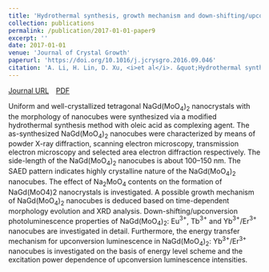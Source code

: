 ```yaml
---
title: 'Hydrothermal synthesis, growth mechanism and down-shifting/upconversion photoluminescence of single crystal NaGd(MoO$_4$)$_2$ nanocubes doped with Eu$^{3+}$, Tb$^{3+}$ and Yb$^{3+}$/Er$^{3+}$'
collection: publications
permalink: /publication/2017-01-01-paper9
excerpt: ''
date: 2017-01-01
venue: 'Journal of Crystal Growth'
paperurl: 'https://doi.org/10.1016/j.jcrysgro.2016.09.046'
citation: 'A. Li, H. Lin, D. Xu, <i>et al</i>. &quot;Hydrothermal synthesis, growth mechanism and down-shifting/upconversion photoluminescence of single crystal NaGd(MoO$_4$)$_2$ nanocubes doped with Eu$^{3+}$, Tb$^{3+}$ and Yb$^{3+}$/Er$^{3+}$&quot; <i>Journal of Crystal Growth</i>, 2017, 468: 149-154.'
---
```

[Journal URL](https://doi.org/10.1016/j.jcrysgro.2016.09.046)&emsp;[PDF](files/paper9.pdf)

Uniform and well-crystallized tetragonal NaGd(MoO$_4$)$_2$ nanocrystals with the morphology of nanocubes were synthesized via a modified hydrothermal synthesis method with oleic acid as complexing agent. The as-synthesized NaGd(MoO$_4$)$_2$ nanocubes were characterized by means of powder X-ray diffraction, scanning electron microscopy, transmission electron microscopy and selected area electron diffraction respectively. The side-length of the NaGd(MoO$_4$)$_2$ nanocubes is about 100–150 nm. The SAED pattern indicates highly crystalline nature of the NaGd(MoO$_4$)$_2$ nanocubes. The effect of Na$_2$MoO$_4$ contents on the formation of NaGd(MoO4)2 nanocrystals is investigated. A possible growth mechanism of NaGd(MoO$_4$)$_2$ nanocubes is deduced based on time-dependent morphology evolution and XRD analysis. Down-shifting/upconversion photoluminescence properties of NaGd(MoO$_4$)$_2$: Eu$^{3+}$, Tb$^{3+}$ and Yb$^{3+}$/Er$^{3+}$ nanocubes are investigated in detail. Furthermore, the energy transfer mechanism for upconversion luminescence in NaGd(MoO$_4$)$_2$: Yb$^{3+}$/Er$^{3+}$ nanocubes is investigated on the basis of energy level scheme and the excitation power dependence of upconversion luminescence intensities.